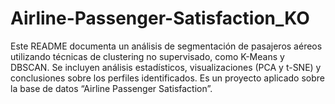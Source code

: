 # Airline-Passenger-Satisfaction_KO
Este README documenta un análisis de segmentación de pasajeros aéreos utilizando técnicas de clustering no supervisado, como K-Means y DBSCAN. Se incluyen análisis estadísticos, visualizaciones (PCA y t-SNE) y conclusiones sobre los perfiles identificados. Es un proyecto aplicado sobre la base de datos “Airline Passenger Satisfaction”.
